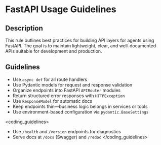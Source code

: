 # FastAPI Usage Guidelines

## Description
This rule outlines best practices for building API layers for agents using FastAPI. The goal is to maintain lightweight, clear, and well-documented APIs suitable for development and production.

## Guidelines
- Use `async def` for all route handlers
- Use Pydantic models for request and response validation
- Organize endpoints into FastAPI `APIRouter` modules
- Return structured error responses with `HTTPException`
- Use `ResponseModel` for automatic docs
- Keep endpoints thin—business logic belongs in services or tools
- Use environment-based configuration via `pydantic.BaseSettings`

<coding_guidelines>
- Use `/health` and `/version` endpoints for diagnostics
- Serve docs at `/docs` (Swagger) and `/redoc`
</coding_guidelines>
